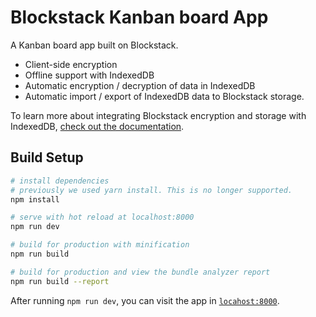 # Blockstack Kanban board App

A Kanban board app built on Blockstack.

- Client-side encryption
- Offline support with IndexedDB
- Automatic encryption / decryption of data in IndexedDB
- Automatic import / export of IndexedDB data to Blockstack storage.

To learn more about integrating Blockstack encryption and storage with IndexedDB, [check out the documentation](./src/blockstack-db/README.MD).

## Build Setup

``` bash
# install dependencies
# previously we used yarn install. This is no longer supported.
npm install

# serve with hot reload at localhost:8000
npm run dev

# build for production with minification
npm run build

# build for production and view the bundle analyzer report
npm run build --report

```

After running `npm run dev`, you can visit the app in [`locahost:8000`](http://localhost:8000).

